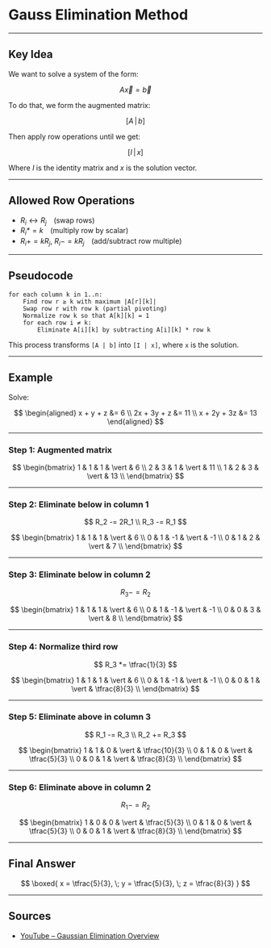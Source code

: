 <!-- File: linear_algebra/gauss_elimination.md -->

# Gauss Elimination Method

---

## Key Idea

We want to solve a system of the form:

$$
A\vec{x} = \vec{b}
$$

To do that, we form the augmented matrix:

$$
[A \,|\, b]
$$

Then apply row operations until we get:

$$
[I \,|\, x]
$$

Where $I$ is the identity matrix and $x$ is the solution vector.


---

## Allowed Row Operations

- $R_i \leftrightarrow R_j$ (swap rows)  
- $R_i *= k$ (multiply row by scalar)  
- $R_i += k R_j$, $R_i -= k R_j$ (add/subtract row multiple)

---

## Pseudocode

```text
for each column k in 1..n:
    Find row r ≥ k with maximum |A[r][k]|
    Swap row r with row k (partial pivoting)
    Normalize row k so that A[k][k] = 1
    for each row i ≠ k:
        Eliminate A[i][k] by subtracting A[i][k] * row k
````

This process transforms `[A | b]` into `[I | x]`, where `x` is the solution.

---

## Example

Solve:

$$
\begin{aligned}
x + y + z &= 6 \\
2x + 3y + z &= 11 \\
x + 2y + 3z &= 13
\end{aligned}
$$

---

### Step 1: Augmented matrix

$$
\begin{bmatrix}
1 & 1 & 1 & \vert & 6 \\
2 & 3 & 1 & \vert & 11 \\
1 & 2 & 3 & \vert & 13 \\
\end{bmatrix}
$$

---

### Step 2: Eliminate below in column 1

$$
R_2 -= 2R_1 \\
R_3 -= R_1
$$

$$
\begin{bmatrix}
1 & 1 & 1 & \vert & 6 \\
0 & 1 & -1 & \vert & -1 \\
0 & 1 & 2 & \vert & 7 \\
\end{bmatrix}
$$

---

### Step 3: Eliminate below in column 2

$$
R_3 -= R_2
$$

$$
\begin{bmatrix}
1 & 1 & 1 & \vert & 6 \\
0 & 1 & -1 & \vert & -1 \\
0 & 0 & 3 & \vert & 8 \\
\end{bmatrix}
$$

---

### Step 4: Normalize third row

$$
R_3 *= \tfrac{1}{3}
$$

$$
\begin{bmatrix}
1 & 1 & 1 & \vert & 6 \\
0 & 1 & -1 & \vert & -1 \\
0 & 0 & 1 & \vert & \tfrac{8}{3} \\
\end{bmatrix}
$$

---

### Step 5: Eliminate above in column 3

$$
R_1 -= R_3 \\
R_2 += R_3
$$

$$
\begin{bmatrix}
1 & 1 & 0 & \vert & \tfrac{10}{3} \\
0 & 1 & 0 & \vert & \tfrac{5}{3} \\
0 & 0 & 1 & \vert & \tfrac{8}{3} \\
\end{bmatrix}
$$

---

### Step 6: Eliminate above in column 2

$$
R_1 -= R_2
$$

$$
\begin{bmatrix}
1 & 0 & 0 & \vert & \tfrac{5}{3} \\
0 & 1 & 0 & \vert & \tfrac{5}{3} \\
0 & 0 & 1 & \vert & \tfrac{8}{3} \\
\end{bmatrix}
$$

---

## Final Answer

$$
\boxed{
x = \tfrac{5}{3}, \;
y = \tfrac{5}{3}, \;
z = \tfrac{8}{3}
}
$$

---

## Sources

* [YouTube – Gaussian Elimination Overview](https://www.youtube.com/watch?v=JzhlfbVmXAE)

